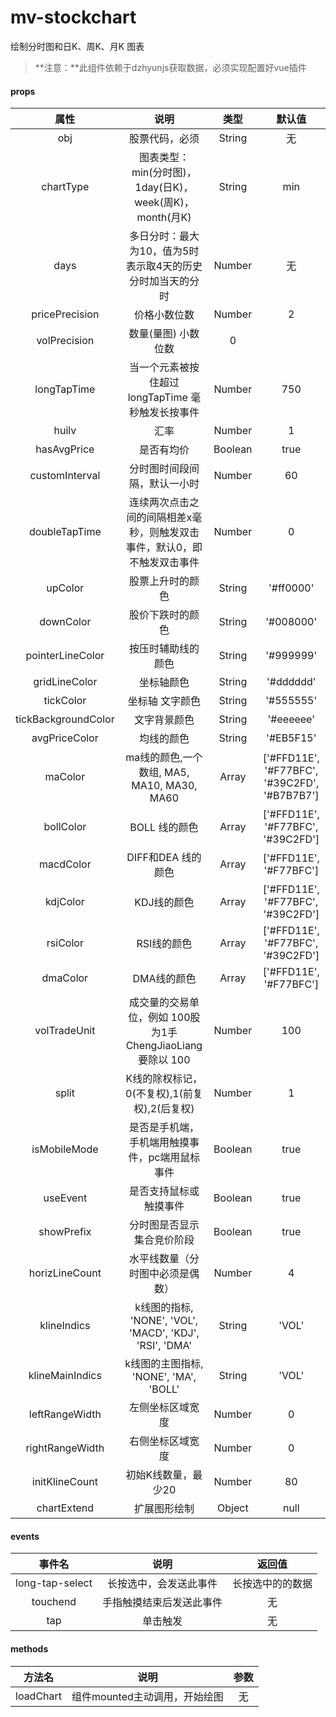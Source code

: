 # mv-stockchart

绘制分时图和日K、周K、月K 图表
>**注意：**此组件依赖于dzhyunjs获取数据，必须实现配置好vue插件

#### props
| 属性 | 说明 | 类型 | 默认值 |
| :------: | :----: | :----: | :--: |
| obj | 股票代码，必须 | String | 无 |
| chartType | 图表类型：min(分时图)，1day(日K)，week(周K)，month(月K) | String | min |
| days | 多日分时：最大为10，值为5时表示取4天的历史分时加当天的分时 | Number | 无 |
| pricePrecision | 价格小数位数 | Number | 2 |
| volPrecision | 数量(量图) 小数位数 | 0 |
| longTapTime | 当一个元素被按住超过 longTapTime 毫秒触发长按事件 | Number | 750 |
| huilv | 汇率 | Number | 1 |
| hasAvgPrice | 是否有均价 | Boolean | true |
| customInterval | 分时图时间段间隔，默认一小时 | Number | 60 |
| doubleTapTime | 连续两次点击之间的间隔相差x毫秒，则触发双击事件，默认0，即不触发双击事件 | Number | 0 |
| upColor | 股票上升时的颜色 | String | '#ff0000' |
| downColor | 股价下跌时的颜色 | String | '#008000' |
| pointerLineColor | 按压时辅助线的颜色 | String | '#999999' |
| gridLineColor | 坐标轴颜色 | String | '#dddddd' |
| tickColor | 坐标轴 文字颜色 | String | '#555555' |
| tickBackgroundColor | 文字背景颜色 | String | '#eeeeee' |
| avgPriceColor | 均线的颜色 | String | '#EB5F15' |
| maColor | ma线的颜色,一个数组, MA5, MA10, MA30, MA60 | Array | ['#FFD11E', '#F77BFC', '#39C2FD', '#B7B7B7'] |
| bollColor | BOLL 线的颜色 | Array | ['#FFD11E', '#F77BFC', '#39C2FD'] |
| macdColor | DIFF和DEA 线的颜色 | Array | ['#FFD11E', '#F77BFC'] |
| kdjColor | KDJ线的颜色 | Array | ['#FFD11E', '#F77BFC', '#39C2FD'] |
| rsiColor | RSI线的颜色 | Array | ['#FFD11E', '#F77BFC', '#39C2FD'] |
| dmaColor | DMA线的颜色 | Array | ['#FFD11E', '#F77BFC'] |
| volTradeUnit | 成交量的交易单位，例如 100股为1手 ChengJiaoLiang要除以 100 | Number | 100 |
| split | K线的除权标记，0(不复权),1(前复权),2(后复权) | Number | 1 |
| isMobileMode | 是否是手机端，手机端用触摸事件，pc端用鼠标事件 | Boolean | true |
| useEvent | 是否支持鼠标或触摸事件 | Boolean | true |
| showPrefix | 分时图是否显示集合竞价阶段 | Boolean | true |
| horizLineCount | 水平线数量（分时图中必须是偶数） | Number | 4 |
| klineIndics | k线图的指标, 'NONE', 'VOL', 'MACD', 'KDJ', 'RSI', 'DMA' | String | 'VOL' |
| klineMainIndics | k线图的主图指标, 'NONE', 'MA', 'BOLL' | String | 'VOL' |
| leftRangeWidth | 左侧坐标区域宽度 | Number | 0 |
| rightRangeWidth | 右侧坐标区域宽度 | Number | 0 |
| initKlineCount | 初始K线数量，最少20 | Number | 80 |
| chartExtend | 扩展图形绘制 | Object | null |

#### events
| 事件名 | 说明 | 返回值 |
| :--: | :--: | :--: |
| long-tap-select | 长按选中，会发送此事件 | 长按选中的的数据 |
| touchend | 手指触摸结束后发送此事件 | 无 |
| tap | 单击触发 | 无 |

#### methods
| 方法名 | 说明 | 参数 |
| :--: | :--: | :--: |
| loadChart | 组件mounted主动调用，开始绘图 | 无 |
